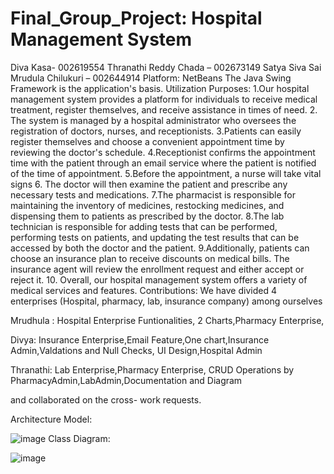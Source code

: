 # Final_Group_Project: Hospital Management System
Diva Kasa- 002619554
Thranathi Reddy Chada – 002673149
Satya Siva Sai Mrudula Chilukuri – 002644914
Platform: NetBeans
The Java Swing Framework is the application's basis. Utilization Purposes:
1.Our hospital management system provides a platform for individuals to receive medical treatment, register themselves, and receive assistance in times of need.
2. The system is managed by a hospital administrator who oversees the registration of doctors, nurses, and receptionists. 
3.Patients can easily register themselves and choose a convenient appointment time by reviewing the doctor's schedule. 
4.Receptionist confirms the appointment time with the patient through an email service where the patient is notified of the time of appointment.
5.Before the appointment, a nurse will take vital signs
6. The doctor will then examine the patient and prescribe any necessary tests and medications. 
7.The pharmacist is responsible for maintaining the inventory of medicines, restocking medicines, and dispensing them to patients as prescribed by the doctor. 
8.The lab technician is responsible for adding tests that can be performed, performing tests on patients, and updating the test results that can be accessed by both the doctor and the patient. 9.Additionally, patients can choose an insurance plan to receive discounts on medical bills. The insurance agent will review the enrollment request and either accept or reject it.
10. Overall, our hospital management system offers a variety of medical services and features.
Contributions:
We have divided 4 enterprises (Hospital, pharmacy, lab, insurance company) among ourselves 

Mrudhula : Hospital Enterprise Funtionalities, 2 Charts,Pharmacy Enterprise,


Divya: Insurance Enterprise,Email Feature,One chart,Insurance Admin,Valdations and Null Checks, UI Design,Hospital Admin


Thranathi: Lab Enterprise,Pharmacy Enterprise, CRUD Operations by PharmacyAdmin,LabAdmin,Documentation and Diagram


and collaborated on the cross- work requests.


Architecture Model:


![image](https://user-images.githubusercontent.com/122681973/233892342-18994ad1-26fb-4ae8-bf71-0d65f795306d.png)
Class Diagram:


![image](https://user-images.githubusercontent.com/122681973/233892434-8a884862-36a2-4d03-b1a2-d15dcaeccf91.png)


